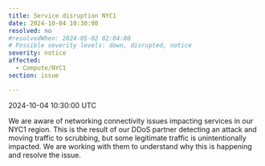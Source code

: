 ```yaml
---
title: Service disruption NYC1
date: 2024-10-04 10:30:00
resolved: no
#resolvedWhen: 2024-05-02 02:04:00
# Possible severity levels: down, disrupted, notice
severity: notice
affected:
  - Compute/NYC1
section: issue

---
```


2024-10-04 10:30:00 UTC

We are aware of networking connectivity issues impacting services in our NYC1 region. This is the result of our DDoS partner detecting an attack and moving traffic to scrubbing, but some legitimate traffic is unintentionally impacted. We are working with them to understand why this is happening and resolve the issue.
